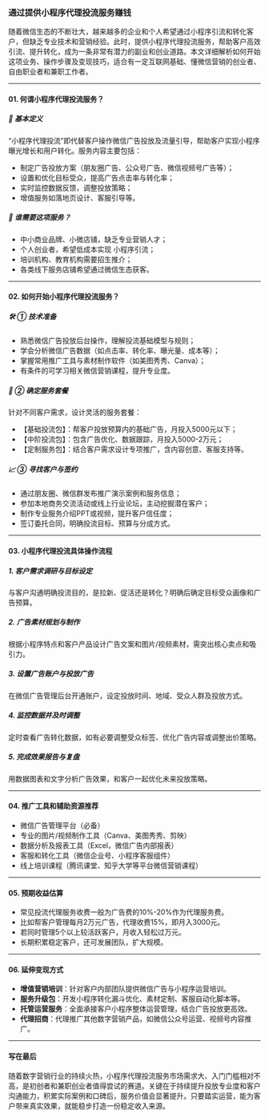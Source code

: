 ### 通过提供小程序代理投流服务赚钱

随着微信生态的不断壮大，越来越多的企业和个人希望通过小程序引流和转化客户，但缺乏专业技术和营销经验。此时，提供小程序代理投流服务，帮助客户高效引流、提升转化，成为一条非常有潜力的副业和创业道路。本文详细解析如何开始这项业务、操作步骤及变现技巧，适合有一定互联网基础、懂微信营销的创业者、自由职业者和兼职工作者。

***

#### 01. 何谓小程序代理投流服务？

##### 🧩 基本定义
“小程序代理投流”即代替客户操作微信广告投放及流量引导，帮助客户实现小程序曝光增长和用户转化。服务内容主要包括：
- 制定广告投放方案（朋友圈广告、公众号广告、微信视频号广告等）；
- 设置和优化目标受众，提高广告点击率与转化率；
- 实时监控数据反馈，调整投放策略；
- 增值服务如落地页设计、客服引导等。

##### 🤝 谁需要这项服务？
- 中小商业品牌、小微店铺，缺乏专业营销人才；
- 个人创业者，希望低成本实现 小程序引流；
- 培训机构、教育机构需要招生推介；
- 各类线下服务店铺希望通过微信生态获客。

***

#### 02. 如何开始小程序代理投流服务？

##### 🛠️ ① 技术准备
- 熟悉微信广告投放后台操作，理解投流基础模型与规则；
- 学会分析微信广告数据（如点击率、转化率、曝光量、成本等）；
- 掌握常用推广工具与素材制作软件（如美图秀秀、Canva）；
- 有条件的可学习相关微信营销课程，提升专业度。

##### 🎯 ② 确定服务套餐
针对不同客户需求，设计灵活的服务套餐：
- 【基础投流包】：帮客户投放预算内的基础广告，月投入5000元以下；
- 【中阶投流包】：包含广告优化、数据跟踪，月投入5000-2万元；
- 【定制服务包】：结合客户需求设计专项推广，含内容创意、客服支持等。

##### 📈 ③ 寻找客户与签约
- 通过朋友圈、微信群发布推广演示案例和服务信息；
- 参加本地商务交流活动或线上行业论坛，主动挖掘潜在客户；
- 制作专业服务介绍PPT或视频，提升客户信任度；
- 签订委托合同，明确投流目标、预算与分成方式。

***

#### 03. 小程序代理投流具体操作流程

##### 1. 客户需求调研与目标设定  
与客户沟通明确投流目的，是拉新、促活还是转化？明确后确定目标受众画像和广告预算。

##### 2. 广告素材规划与制作  
根据小程序特点和客户产品设计广告文案和图片/视频素材，需突出核心卖点和吸引力。

##### 3. 设置广告账户与投放广告  
在微信广告管理后台开通账户，设定投放时间、地域、受众人群及投放方式。

##### 4. 监控数据并及时调整  
定时查看广告转化数据，如有必要调整受众标签、优化广告内容或调整出价策略。

##### 5. 完成效果报告与复盘  
用数据图表和文字分析广告效果，和客户一起优化未来投放策略。

***

#### 04. 推广工具和辅助资源推荐

- 微信广告管理平台（必备）  
- 专业的图片/视频制作工具（Canva、美图秀秀、剪映）  
- 数据分析及报表工具（Excel，微信广告内部报表）  
- 客服和转化工具（微信企业号、小程序客服组件）  
- 线上培训课程（腾讯课堂、知乎大学等平台微信营销课程）  

***

#### 05. 预期收益估算

- 常见投流代理服务收费一般为广告费的10%-20%作为代理服务费。  
- 比如帮客户管理每月2万元广告，代理收费15%，即月入3000元。  
- 若同时管理5个以上较活跃客户，月收入轻松过万元。  
- 长期积累稳定客户，还可发展团队，扩大规模。

***

#### 06. 延伸变现方式

- **增值营销培训**：针对客户内部团队提供微信广告与小程序运营培训。  
- **服务升级包**：开发小程序转化漏斗优化、素材定制、客服自动化脚本等。  
- **托管运营服务**：全面承接客户小程序整体运营管理，结合广告投放更高效。  
- **代理招商**：代理推广其他数字营销产品，如微信公众号运营、视频号内容推广。  

***

#### 写在最后

随着数字营销行业的持续火热，小程序代理投流服务市场需求大、入门门槛相对不高，是初创者和兼职创业者值得尝试的赛道。关键在于持续提升投放专业度和客户沟通能力，积累实际案例和口碑后，服务价值会显著提升。只要踏实运营，能为客户带来真实效果，就能稳步打造一份稳定收入来源。